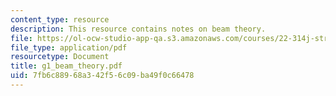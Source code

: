 ```yaml
---
content_type: resource
description: This resource contains notes on beam theory.
file: https://ol-ocw-studio-app-qa.s3.amazonaws.com/courses/22-314j-structural-mechanics-in-nuclear-power-technology-fall-2006/7fb6c88968a342f56c09ba49f0c66478_g1_beam_theory.pdf
file_type: application/pdf
resourcetype: Document
title: g1_beam_theory.pdf
uid: 7fb6c889-68a3-42f5-6c09-ba49f0c66478
---
```

